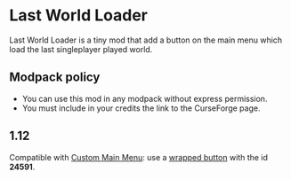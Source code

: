 # Last World Loader
Last World Loader is a tiny mod that add a button on the main menu which load the last singleplayer played world.
## Modpack policy
* You can use this mod in any modpack without express permission.
* You must include in your credits the link to the CurseForge page.
## 1.12
Compatible with [Custom Main Menu](https://www.curseforge.com/minecraft/mc-mods/custom-main-menu): use a [wrapped button](https://github.com/lumien231/Custom-Main-Menu/wiki/Wrapped-buttons) with the id __24591__.
